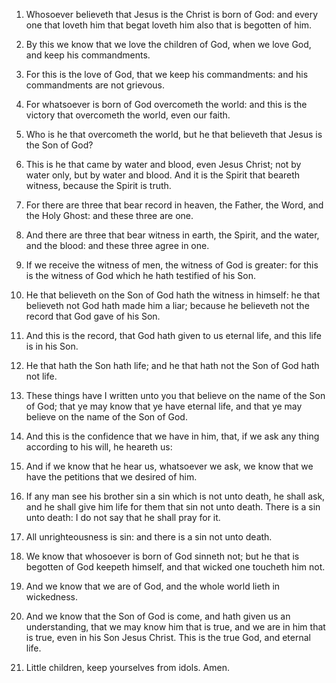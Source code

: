1. Whosoever believeth that Jesus is the Christ is born of God: and
every one that loveth him that begat loveth him also that is begotten
of him.

2. By this we know that we love the children of God, when we love
God, and keep his commandments.

3. For this is the love of God, that we keep his commandments: and
his commandments are not grievous.

4. For whatsoever is born of God overcometh the world: and this is
the victory that overcometh the world, even our faith.

5. Who is he that overcometh the world, but he that believeth that
Jesus is the Son of God?

6. This is he that came by water and blood,
even Jesus Christ; not by water only, but by water and blood. And it
is the Spirit that beareth witness, because the Spirit is truth.

7. For there are three that bear record in heaven, the Father, the
Word, and the Holy Ghost: and these three are one.

8. And there are three that bear witness in earth, the Spirit, and
the water, and the blood: and these three agree in one.

9. If we receive the witness of men, the witness of God is greater:
for this is the witness of God which he hath testified of his Son.

10. He that believeth on the Son of God hath the witness in himself:
he that believeth not God hath made him a liar; because he believeth
not the record that God gave of his Son.

11. And this is the record, that God hath given to us eternal life,
and this life is in his Son.

12. He that hath the Son hath life; and he that hath not the Son of
God hath not life.

13. These things have I written unto you that believe on the name of
the Son of God; that ye may know that ye have eternal life, and that
ye may believe on the name of the Son of God.

14. And this is the confidence that we have in him, that, if we ask
any thing according to his will, he heareth us:

15. And if we know
that he hear us, whatsoever we ask, we know that we have the petitions
that we desired of him.

16. If any man see his brother sin a sin which is not unto death, he
shall ask, and he shall give him life for them that sin not unto
death. There is a sin unto death: I do not say that he shall pray for
it.

17. All unrighteousness is sin: and there is a sin not unto death.

18. We know that whosoever is born of God sinneth not; but he that is
begotten of God keepeth himself, and that wicked one toucheth him not.

19. And we know that we are of God, and the whole world lieth in
wickedness.

20. And we know that the Son of God is come, and hath given us an
understanding, that we may know him that is true, and we are in him
that is true, even in his Son Jesus Christ. This is the true God, and
eternal life.

21. Little children, keep yourselves from idols. Amen.